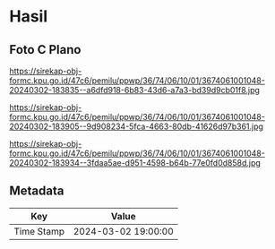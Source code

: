 # Hasil

## Foto C Plano

https://sirekap-obj-formc.kpu.go.id/47c6/pemilu/ppwp/36/74/06/10/01/3674061001048-20240302-183835--a6dfd918-6b83-43d6-a7a3-bd39d9cb01f8.jpg

https://sirekap-obj-formc.kpu.go.id/47c6/pemilu/ppwp/36/74/06/10/01/3674061001048-20240302-183905--9d908234-5fca-4663-80db-41626d97b361.jpg

https://sirekap-obj-formc.kpu.go.id/47c6/pemilu/ppwp/36/74/06/10/01/3674061001048-20240302-183934--3fdaa5ae-d951-4598-b64b-77e0fd0d858d.jpg


## Metadata

| Key        | Value               |
| ---------- | ------------------- |
| Time Stamp | 2024-03-02 19:00:00 |



